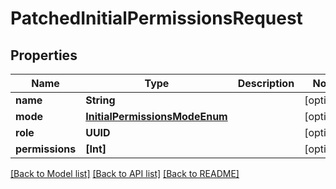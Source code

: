 # PatchedInitialPermissionsRequest

## Properties
Name | Type | Description | Notes
------------ | ------------- | ------------- | -------------
**name** | **String** |  | [optional] 
**mode** | [**InitialPermissionsModeEnum**](InitialPermissionsModeEnum.md) |  | [optional] 
**role** | **UUID** |  | [optional] 
**permissions** | **[Int]** |  | [optional] 

[[Back to Model list]](../README.md#documentation-for-models) [[Back to API list]](../README.md#documentation-for-api-endpoints) [[Back to README]](../README.md)



